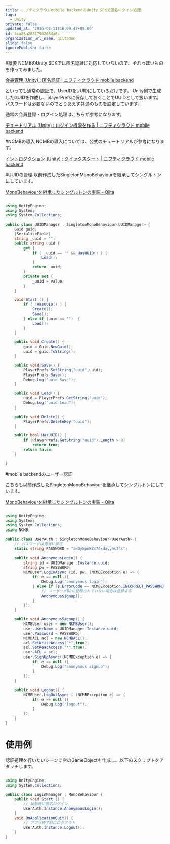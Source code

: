 ```yaml
---
title: ニフティクラウドmobile backendのUnity SDKで匿名ログイン処理
tags:
  - Unity
private: false
updated_at: '2016-02-11T16:09:47+09:00'
id: 3ca88a20817962684a8c
organization_url_name: qiitadon
slide: false
ignorePublish: false
---
```

#概要
NCMBのUnity SDKでは匿名認証に対応していないので、それっぽいものを作ってみました。

[会員管理 (Unity) : 匿名認証 | ニフティクラウド mobile backend](http://mb.cloud.nifty.com/doc/current/user/authorize_anonymous_unity.html#/Unity/)

といっても通常の認証で、UserIDをUUIDにしているだけです。
Unity側で生成したGUIDを作成し、playerPrefsに保存しておくことでUUIDとして扱います。
パスワードは必要ないのでとりあえず共通のものを設定しています。

通常の会員登録・ログイン処理はこちらが参考になります。

[チュートリアル (Unity) : ログイン機能を作る | ニフティクラウド mobile backend](http://mb.cloud.nifty.com/doc/current/tutorial/unity_login.html)


#NCMBの導入
NCMBの導入については、公式のチュートリアルが参考になります。

[イントロダクション (Unity) : クイックスタート | ニフティクラウド mobile backend](http://mb.cloud.nifty.com/doc/current/introduction/quickstart_unity.html)

#UUIDの管理
以前作成したSingletonMonoBehaviourを継承してシングルトンにしています。

[MonoBehaviourを継承したシングルトンの実装 - Qiita](http://qiita.com/kajitack/items/4b0175755b0cc47d4f6e)

```csharp

using UnityEngine;
using System;
using System.Collections;

public class UUIDManager : SingletonMonoBehaviour<UUIDManager> {
	Guid guid;
	[SerializeField]
	string _uuid = "";
	public string uuid {
		get {
			if ( _uuid == "" && HasUUID() ) {
				Load();
			}
			return _uuid;
		}
		private set {
			_uuid = value;
		}
	}

	void Start () {
		if ( !HasUUID() ) {
			Create();
			Save();
		} else if (uuid == "")  {
			Load();
		}
	}

	public void Create() {
		guid = Guid.NewGuid();
		uuid = guid.ToString();
	}

	public void Save() {
		PlayerPrefs.SetString("uuid",uuid);
		PlayerPrefs.Save();
		Debug.Log("uuid Save");
	}

	public void Load() {
		uuid = PlayerPrefs.GetString("uuid");
		Debug.Log("uuid Load");
	}

	public void Delete() {
		PlayerPrefs.DeleteKey("uuid");
	}

	public bool HasUUID() {
		if (PlayerPrefs.GetString("uuid").Length > 0) 
			return true;
		return false;
	}

}
```

#mobile backendのユーザー認証

こちらも以前作成したSingletonMonoBehaviourを継承してシングルトンにしています。

[MonoBehaviourを継承したシングルトンの実装 - Qiita](http://qiita.com/kajitack/items/4b0175755b0cc47d4f6e)

```csharp

using UnityEngine;
using System;
using System.Collections;
using NCMB;

public class UserAuth : SingletonMonoBehaviour<UserAuth> {
	// パスワードは適当に設定
	static string PASSWORD = "zwDyWpnKZx74xdayyhs34s"; 
	
	public void AnonymousLogin() {
		string id = UUIDManager.Instance.uuid;
		string pw = PASSWORD;
		NCMBUser.LogInAsync (id, pw, (NCMBException e) => {
			if( e == null ){
				Debug.Log("anonymous login");
			} else if (e.ErrorCode == NCMBException.INCORRECT_PASSWORD) {
				// ユーザーがDBに登録されていない場合は登録する
				AnonymousSignup();
			}
		});
	}

	public void AnonymousSignup() {
		NCMBUser user = new NCMBUser();
		user.UserName = UUIDManager.Instance.uuid;
		user.Password = PASSWORD;
		NCMBACL	acl = new NCMBACL();
		acl.SetWriteAccess("*",true);
		acl.SetReadAccess("*",true);
		user.ACL = acl;
		user.SignUpAsync((NCMBException e) => { 
			if( e == null ){
				Debug.Log("anonymous signup");
			}
		});
	}
	
	public void Logout() {
		NCMBUser.LogOutAsync ( (NCMBException e) => {
			if( e == null ){
				Debug.Log("logout");
			}
		});
	}
}
```

# 使用例
認証処理を行いたいシーンに空のGameObjectを作成し、以下のスクリプトをアタッチします。

```csharp

using UnityEngine;
using System.Collections;

public class LoginManager : MonoBehaviour {
	public void Start () {
		// 起動時に匿名ログイン
		UserAuth.Instance.AnonymousLogin();
	}
	void OnApplicationQuit() {
		// アプリ終了時にログアウト
        UserAuth.Instance.Logout();
    }
}
```
